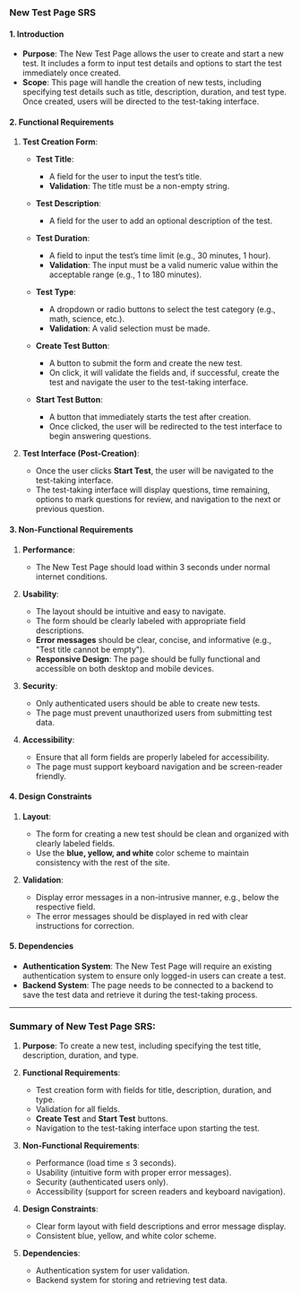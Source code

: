 
### **New Test Page SRS**

#### 1. **Introduction**

* **Purpose**: The New Test Page allows the user to create and start a new test. It includes a form to input test details and options to start the test immediately once created.
* **Scope**: This page will handle the creation of new tests, including specifying test details such as title, description, duration, and test type. Once created, users will be directed to the test-taking interface.

#### 2. **Functional Requirements**

1. **Test Creation Form**:

   * **Test Title**:

     * A field for the user to input the test’s title.
     * **Validation**: The title must be a non-empty string.
   * **Test Description**:

     * A field for the user to add an optional description of the test.
   * **Test Duration**:

     * A field to input the test’s time limit (e.g., 30 minutes, 1 hour).
     * **Validation**: The input must be a valid numeric value within the acceptable range (e.g., 1 to 180 minutes).
   * **Test Type**:

     * A dropdown or radio buttons to select the test category (e.g., math, science, etc.).
     * **Validation**: A valid selection must be made.
   * **Create Test Button**:

     * A button to submit the form and create the new test.
     * On click, it will validate the fields and, if successful, create the test and navigate the user to the test-taking interface.
   * **Start Test Button**:

     * A button that immediately starts the test after creation.
     * Once clicked, the user will be redirected to the test interface to begin answering questions.

2. **Test Interface (Post-Creation)**:

   * Once the user clicks **Start Test**, the user will be navigated to the test-taking interface.
   * The test-taking interface will display questions, time remaining, options to mark questions for review, and navigation to the next or previous question.

#### 3. **Non-Functional Requirements**

1. **Performance**:

   * The New Test Page should load within 3 seconds under normal internet conditions.
2. **Usability**:

   * The layout should be intuitive and easy to navigate.
   * The form should be clearly labeled with appropriate field descriptions.
   * **Error messages** should be clear, concise, and informative (e.g., "Test title cannot be empty").
   * **Responsive Design**: The page should be fully functional and accessible on both desktop and mobile devices.
3. **Security**:

   * Only authenticated users should be able to create new tests.
   * The page must prevent unauthorized users from submitting test data.
4. **Accessibility**:

   * Ensure that all form fields are properly labeled for accessibility.
   * The page must support keyboard navigation and be screen-reader friendly.

#### 4. **Design Constraints**

1. **Layout**:

   * The form for creating a new test should be clean and organized with clearly labeled fields.
   * Use the **blue, yellow, and white** color scheme to maintain consistency with the rest of the site.
2. **Validation**:

   * Display error messages in a non-intrusive manner, e.g., below the respective field.
   * The error messages should be displayed in red with clear instructions for correction.

#### 5. **Dependencies**

* **Authentication System**: The New Test Page will require an existing authentication system to ensure only logged-in users can create a test.
* **Backend System**: The page needs to be connected to a backend to save the test data and retrieve it during the test-taking process.

---

### Summary of New Test Page SRS:

1. **Purpose**: To create a new test, including specifying the test title, description, duration, and type.
2. **Functional Requirements**:

   * Test creation form with fields for title, description, duration, and type.
   * Validation for all fields.
   * **Create Test** and **Start Test** buttons.
   * Navigation to the test-taking interface upon starting the test.
3. **Non-Functional Requirements**:

   * Performance (load time ≤ 3 seconds).
   * Usability (intuitive form with proper error messages).
   * Security (authenticated users only).
   * Accessibility (support for screen readers and keyboard navigation).
4. **Design Constraints**:

   * Clear form layout with field descriptions and error message display.
   * Consistent blue, yellow, and white color scheme.
5. **Dependencies**:

   * Authentication system for user validation.
   * Backend system for storing and retrieving test data.

